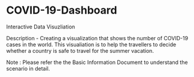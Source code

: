 # COVID-19-Dashboard
Interactive Data Visuzliation 

Description - Creating a visualization that shows the number of COVID-19 cases in the world. This visualiation is to help the travellers to decide whether a country is safe 
	       to travel for the summer vacation.
         
Note : Please refer the the Basic Information Document to understand the scenario in detail.
